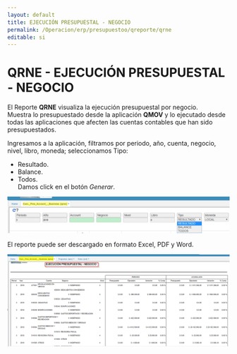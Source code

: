 ```yaml
---
layout: default
title: EJECUCIÓN PRESUPUESTAL - NEGOCIO
permalink: /Operacion/erp/presupuestoo/qreporte/qrne
editable: si
---
```


# QRNE - EJECUCIÓN PRESUPUESTAL - NEGOCIO

El Reporte **QRNE** visualiza la ejecución presupuestal por negocio.  
Muestra lo presupuestado desde la aplicación **QMOV** y lo ejecutado desde todas las aplicaciones que afecten las cuentas contables que han sido presupuestados.  


Ingresamos a la aplicación, filtramos por periodo, año, cuenta, negocio, nivel, libro, moneda; seleccionamos Tipo: 
* Resultado.  
* Balance.  
* Todos.  
 Damos click en el botón _Generar_.  

![](qrne1.png)

El reporte puede ser descargado en formato Excel, PDF y Word.   

![](qrne2.png)


